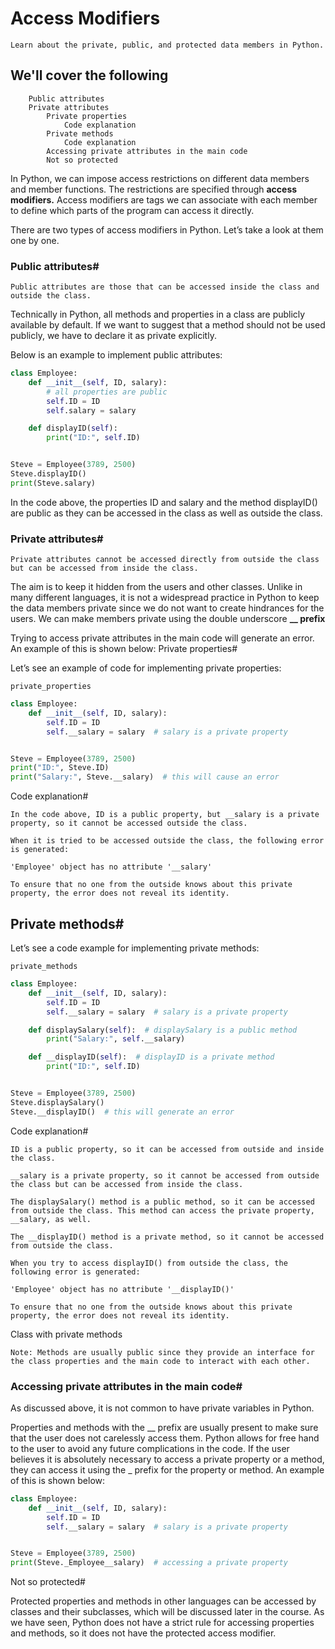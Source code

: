 # Access Modifiers

    Learn about the private, public, and protected data members in Python. 
## We'll cover the following

        Public attributes
        Private attributes
            Private properties
                Code explanation
            Private methods
                Code explanation
            Accessing private attributes in the main code
            Not so protected

In Python, we can impose access restrictions on different data members and member functions. The restrictions are specified through **access modifiers.** Access modifiers are tags we can associate with each member to define which parts of the program can access it directly.

There are two types of access modifiers in Python. Let’s take a look at them one by one.

### Public attributes#

    Public attributes are those that can be accessed inside the class and outside the class.

Technically in Python, all methods and properties in a class are publicly available by default. If we want to suggest that a method should not be used publicly, we have to declare it as private explicitly.

Below is an example to implement public attributes:
```py
class Employee:
    def __init__(self, ID, salary):
        # all properties are public
        self.ID = ID
        self.salary = salary

    def displayID(self):
        print("ID:", self.ID)


Steve = Employee(3789, 2500)
Steve.displayID()
print(Steve.salary)

```

In the code above, the properties ID and salary and the method displayID() are public as they can be accessed in the class as well as outside the class.

### Private attributes#

    Private attributes cannot be accessed directly from outside the class but can be accessed from inside the class.

The aim is to keep it hidden from the users and other classes. Unlike in many different languages, it is not a widespread practice in Python to keep the data members private since we do not want to create hindrances for the users. We can make members private using the double underscore **__ prefix**

Trying to access private attributes in the main code will generate an error. An example of this is shown below:
Private properties#

Let’s see an example of code for implementing private properties:

    private_properties

```py 
class Employee:
    def __init__(self, ID, salary):
        self.ID = ID
        self.__salary = salary  # salary is a private property


Steve = Employee(3789, 2500)
print("ID:", Steve.ID)
print("Salary:", Steve.__salary)  # this will cause an error

```
Code explanation#

    In the code above, ID is a public property, but __salary is a private property, so it cannot be accessed outside the class.

    When it is tried to be accessed outside the class, the following error is generated:

    'Employee' object has no attribute '__salary'

    To ensure that no one from the outside knows about this private property, the error does not reveal its identity.


## Private methods#

Let’s see a code example for implementing private methods:

    private_methods

```py
class Employee:
    def __init__(self, ID, salary):
        self.ID = ID
        self.__salary = salary  # salary is a private property

    def displaySalary(self):  # displaySalary is a public method
        print("Salary:", self.__salary)

    def __displayID(self):  # displayID is a private method
        print("ID:", self.ID)


Steve = Employee(3789, 2500)
Steve.displaySalary()
Steve.__displayID()  # this will generate an error

```
Code explanation#

    ID is a public property, so it can be accessed from outside and inside the class.

    __salary is a private property, so it cannot be accessed from outside the class but can be accessed from inside the class.

    The displaySalary() method is a public method, so it can be accessed from outside the class. This method can access the private property, __salary, as well.

    The __displayID() method is a private method, so it cannot be accessed from outside the class.

    When you try to access displayID() from outside the class, the following error is generated:

    'Employee' object has no attribute '__displayID()'

    To ensure that no one from the outside knows about this private property, the error does not reveal its identity.

Class with private methods

    Note: Methods are usually public since they provide an interface for the class properties and the main code to interact with each other.

### Accessing private attributes in the main code#

As discussed above, it is not common to have private variables in Python.

Properties and methods with the __ prefix are usually present to make sure that the user does not carelessly access them. Python allows for free hand to the user to avoid any future complications in the code. If the user believes it is absolutely necessary to access a private property or a method, they can access it using the _<ClassName> prefix for the property or method. An example of this is shown below:
```py
class Employee:
    def __init__(self, ID, salary):
        self.ID = ID
        self.__salary = salary  # salary is a private property


Steve = Employee(3789, 2500)
print(Steve._Employee__salary)  # accessing a private property

```
Not so protected#

Protected properties and methods in other languages can be accessed by classes and their subclasses, which will be discussed later in the course. As we have seen, Python does not have a strict rule for accessing properties and methods, so it does not have the protected access modifier.
